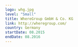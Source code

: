 ```yaml
---
logo: whg.jpg
level: "Small"
title: WhereGroup GmbH & Co. KG
link: http://wheregroup.com/
country: Germany
startDate: 08.2015
endDate: 08.2016
---
```

